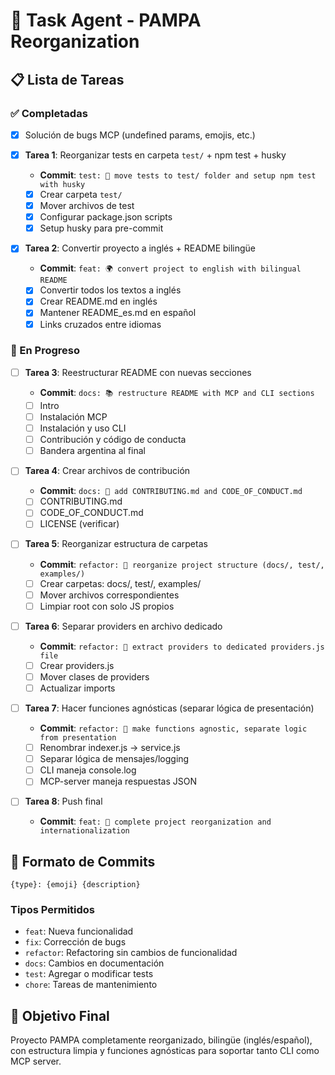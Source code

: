 # 🚀 Task Agent - PAMPA Reorganization

## 📋 Lista de Tareas

### ✅ Completadas

-   [x] Solución de bugs MCP (undefined params, emojis, etc.)
-   [x] **Tarea 1**: Reorganizar tests en carpeta `test/` + npm test + husky

    -   **Commit**: `test: 🧪 move tests to test/ folder and setup npm test with husky`
    -   [x] Crear carpeta `test/`
    -   [x] Mover archivos de test
    -   [x] Configurar package.json scripts
    -   [x] Setup husky para pre-commit

-   [x] **Tarea 2**: Convertir proyecto a inglés + README bilingüe

    -   **Commit**: `feat: 🌍 convert project to english with bilingual README`
    -   [x] Convertir todos los textos a inglés
    -   [x] Crear README.md en inglés
    -   [x] Mantener README_es.md en español
    -   [x] Links cruzados entre idiomas

### 🔄 En Progreso

-   [ ] **Tarea 3**: Reestructurar README con nuevas secciones

    -   **Commit**: `docs: 📚 restructure README with MCP and CLI sections`
    -   [ ] Intro
    -   [ ] Instalación MCP
    -   [ ] Instalación y uso CLI
    -   [ ] Contribución y código de conducta
    -   [ ] Bandera argentina al final

-   [ ] **Tarea 4**: Crear archivos de contribución

    -   **Commit**: `docs: 📝 add CONTRIBUTING.md and CODE_OF_CONDUCT.md`
    -   [ ] CONTRIBUTING.md
    -   [ ] CODE_OF_CONDUCT.md
    -   [ ] LICENSE (verificar)

-   [ ] **Tarea 5**: Reorganizar estructura de carpetas

    -   **Commit**: `refactor: 📁 reorganize project structure (docs/, test/, examples/)`
    -   [ ] Crear carpetas: docs/, test/, examples/
    -   [ ] Mover archivos correspondientes
    -   [ ] Limpiar root con solo JS propios

-   [ ] **Tarea 6**: Separar providers en archivo dedicado

    -   **Commit**: `refactor: 🔧 extract providers to dedicated providers.js file`
    -   [ ] Crear providers.js
    -   [ ] Mover clases de providers
    -   [ ] Actualizar imports

-   [ ] **Tarea 7**: Hacer funciones agnósticas (separar lógica de presentación)

    -   **Commit**: `refactor: 🎯 make functions agnostic, separate logic from presentation`
    -   [ ] Renombrar indexer.js → service.js
    -   [ ] Separar lógica de mensajes/logging
    -   [ ] CLI maneja console.log
    -   [ ] MCP-server maneja respuestas JSON

-   [ ] **Tarea 8**: Push final
    -   **Commit**: `feat: 🎉 complete project reorganization and internationalization`

## 📝 Formato de Commits

`{type}: {emoji} {description}`

### Tipos Permitidos

-   `feat`: Nueva funcionalidad
-   `fix`: Corrección de bugs
-   `refactor`: Refactoring sin cambios de funcionalidad
-   `docs`: Cambios en documentación
-   `test`: Agregar o modificar tests
-   `chore`: Tareas de mantenimiento

## 🎯 Objetivo Final

Proyecto PAMPA completamente reorganizado, bilingüe (inglés/español), con estructura limpia y funciones agnósticas para soportar tanto CLI como MCP server.
